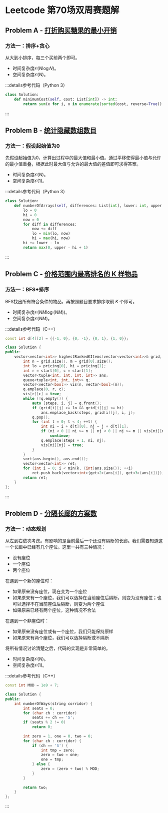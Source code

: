 # Leetcode 第70场双周赛题解

## Problem A - [打折购买糖果的最小开销](https://leetcode.cn/problems/minimum-cost-of-buying-candies-with-discount/)

### 方法一：排序+贪心

从大到小排序，每三个买前两个即可。

- 时间复杂度$\mathcal{O}(N\log N)$。
- 空间复杂度$\mathcal{O}(N)$。

:::details参考代码（Python 3）

```python
class Solution:
    def minimumCost(self, cost: List[int]) -> int:
        return sum(x for i, x in enumerate(sorted(cost, reverse=True)) if i % 3 != 2)
```

:::

## Problem B - [统计隐藏数组数目](https://leetcode.cn/problems/count-the-hidden-sequences/)

### 方法一：假设起始值为0

先假设起始值为0，计算出过程中的最大值和最小值。通过平移使得最小值与允许的最小值重叠，根据此时最大值与允许的最大值的差值即可求得答案。

- 时间复杂度$\mathcal{O}(N)$。
- 空间复杂度$\mathcal{O}(1)$。

:::details参考代码（Python 3）

```python
class Solution:
    def numberOfArrays(self, differences: List[int], lower: int, upper: int) -> int:
        lo = 0
        hi = 0
        now = 0
        for diff in differences:
            now += diff
            lo = min(lo, now)
            hi = max(hi, now)
        hi += lower - lo
        return max(0, upper - hi + 1)
```

:::

## Problem C - [价格范围内最高排名的 K 样物品](https://leetcode.cn/problems/k-highest-ranked-items-within-a-price-range/)

### 方法一：BFS+排序

BFS找出所有符合条件的物品，再按照题目要求排序取前 $K$ 个即可。

- 时间复杂度$\mathcal{O}(NM\log(NM))$。
- 空间复杂度$\mathcal{O}(NM)$。

:::details参考代码（C++）

```cpp
const int d[4][2] = {{-1, 0}, {0, -1}, {0, 1}, {1, 0}};

class Solution {
public:
    vector<vector<int>> highestRankedKItems(vector<vector<int>>& grid, vector<int>& pricing, vector<int>& start, int k) {
        int n = grid.size(), m = grid[0].size();
        int lo = pricing[0], hi = pricing[1];
        int r = start[0], c = start[1];
        vector<tuple<int, int, int, int>> ans;
        queue<tuple<int, int, int>> q;
        vector<vector<bool>> vis(n, vector<bool>(m));
        q.emplace(0, r, c);
        vis[r][c] = true;
        while (!q.empty()) {
            auto [steps, i, j] = q.front();
            if (grid[i][j] >= lo && grid[i][j] <= hi)
                ans.emplace_back(steps, grid[i][j], i, j);
            q.pop();
            for (int t = 0; t < 4; ++t) {
                int ni = i + d[t][0], nj = j + d[t][1];
                if (ni < 0 || ni >= n || nj < 0 || nj >= m || vis[ni][nj] || grid[ni][nj] == 0)
                    continue;
                q.emplace(steps + 1, ni, nj);
                vis[ni][nj] = true;
            }
        }
        sort(ans.begin(), ans.end());
        vector<vector<int>> ret;
        for (int i = 0; i < min(k, (int)ans.size()); ++i)
            ret.push_back(vector<int>{get<2>(ans[i]), get<3>(ans[i])});
        return ret;
    }
};
```

:::

## Problem D - [分隔长廊的方案数](https://leetcode.cn/problems/number-of-ways-to-divide-a-long-corridor/)

### 方法一：动态规划

从左到右依次考虑。有影响的是当前最后一个还没有隔断的长廊。我们需要知道这一个长廊中已经有几个座位。这里一共有三种情况：

- 没有座位
- 一个座位
- 两个座位

在遇到一个新的座位时：

- 如果原来没有座位，现在变为一个座位
- 如果原来有一个座位，我们可以选择在当前座位后隔断，则变为没有座位；也可以选择不在当前座位后隔断，则变为两个座位
- 如果原来已经有两个座位，这种情况不合法

在遇到一个非座位时：

- 如果原来没有座位或有一个座位，我们只能保持原样
- 如果原来有两个座位，我们可以选择隔断或不隔断

将所有情况讨论清楚之后，代码的实现是非常简单的。

- 时间复杂度$\mathcal{O}(N)$。
- 空间复杂度$\mathcal{O}(1)$。

:::details参考代码（C++）

```cpp
const int MOD = 1e9 + 7;

class Solution {
public:
    int numberOfWays(string corridor) {
        int seats = 0;
        for (char ch : corridor)
            seats += ch == 'S';
        if (seats % 2 != 0)
            return 0;
        
        int zero = 1, one = 0, two = 0;
        for (char ch : corridor) {
            if (ch == 'S') {
                int tmp = zero;
                zero = two = one;
                one = tmp;
            } else {
                zero = (zero + two) % MOD;
            }
        }
        
        return two;
    }
};
```

:::
